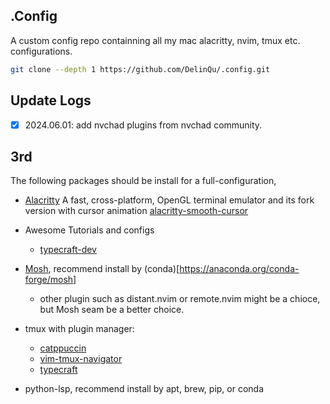 ## .Config
A custom config repo containning all my mac alacritty, nvim, tmux etc. configurations.

```bash
git clone --depth 1 https://github.com/DelinQu/.config.git
```

## Update Logs
- [x] 2024.06.01: add nvchad plugins from nvchad community.

## 3rd 
The following packages should be install for a full-configuration, 

* [Alacritty](https://github.com/alacritty/alacritty) A fast, cross-platform, OpenGL terminal emulator and its fork version with cursor animation [alacritty-smooth-cursor](https://github.com/GregTheMadMonk/alacritty-smooth-cursor)
* Awesome Tutorials and configs
    * [typecraft-dev](https://github.com/typecraft-dev/dotfiles)

* [Mosh](https://github.com/mobile-shell/mosh), recommend install by (conda)[https://anaconda.org/conda-forge/mosh]
    * other plugin such as distant.nvim or remote.nvim might be a chioce, but Mosh seam be a better choice.

* tmux with plugin manager:
    * [catppuccin](https://github.com/catppuccin/tmux)
    * [vim-tmux-navigator](https://github.com/christoomey/vim-tmux-navigator)
    * [typecraft](https://www.youtube.com/watch?v=niuOc02Rvrc)

- python-lsp, recommend install by apt, brew, pip, or conda
